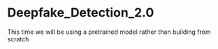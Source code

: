 # Deepfake_Detection_2.0
This time we will be using a pretrained model rather than building from scratch
